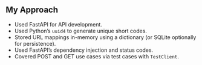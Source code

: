 ## My Approach

- Used FastAPI for API development.
- Used Python’s `uuid4` to generate unique short codes.
- Stored URL mappings in-memory using a dictionary (or SQLite optionally for persistence).
- Used FastAPI’s dependency injection and status codes.
- Covered POST and GET use cases via test cases with `TestClient`.
